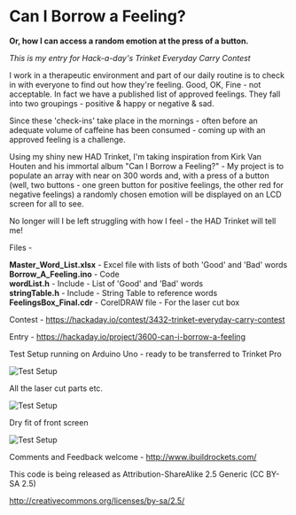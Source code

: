 Can I Borrow a Feeling?
================
<B>Or, how I can access a random emotion at the press of a button.</b>

<i>This is my entry for Hack-a-day's Trinket Everyday Carry Contest</i>

I work in a therapeutic environment and part of our daily routine is to check in with 
everyone to find out how they're feeling. 
Good, OK, Fine - not acceptable. In fact we have a published list of approved feelings. 
They fall into two groupings - positive & happy or negative & sad. 

Since these 'check-ins' take place in the mornings - often before an adequate volume of 
caffeine has been consumed - coming up with an approved feeling is a challenge. 

Using my shiny new HAD Trinket, I'm taking inspiration from Kirk Van Houten and his 
immortal album "Can I Borrow a Feeling?" - My project is to populate an array with near 
on 300 words and, with a press of a button (well, two buttons - one green button for positive 
feelings, the other red for negative feelings) a randomly chosen emotion will be displayed 
on an LCD screen for all to see. 

No longer will I be left struggling with how I feel - the HAD Trinket will tell me!

Files -

   <b>Master_Word_List.xlsx</b> - Excel file with lists of both 'Good' and 'Bad' words<br>
   <b>Borrow_A_Feeling.ino</b> - Code<br>
   <b>wordList.h</b> - Include -  List of 'Good' and 'Bad' words<br>
   <b>stringTable.h</b> - Include - String Table to reference words<br>
   <b>FeelingsBox_Final.cdr</b> - CorelDRAW file - For the laser cut box

Contest - https://hackaday.io/contest/3432-trinket-everyday-carry-contest

Entry - https://hackaday.io/project/3600-can-i-borrow-a-feeling

Test Setup running on Arduino Uno - ready to be transferred to Trinket Pro

![Test Setup](https://github.com/ibuildrockets/Borrow_A_Feeling/raw/master/images/PrototypeUno_Small_io.jpg)

All the laser cut parts etc.

![Test Setup](https://github.com/ibuildrockets/Borrow_A_Feeling/raw/master/images/Parts01_Small_io.jpg)

Dry fit of front screen

![Test Setup](https://github.com/ibuildrockets/Borrow_A_Feeling/raw/master/images/DryFitScreen_Small_io.jpg)


Comments and Feedback welcome - http://www.ibuildrockets.com/

This code is being released as Attribution-ShareAlike 2.5 Generic (CC BY-SA 2.5)

http://creativecommons.org/licenses/by-sa/2.5/
